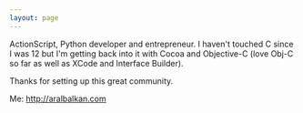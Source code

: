 ```yaml
---
layout: page
---
```


ActionScript, Python developer and entrepreneur. I haven't touched C since I was 12 but I'm getting back into it with Cocoa and Objective-C (love Obj-C so far as well as XCode and Interface Builder). 

Thanks for setting up this great community.

Me: http://aralbalkan.com
